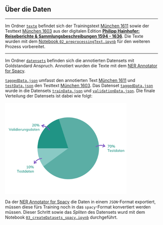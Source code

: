## **Über die Daten**
___________________________________________

Im Ordner [`texte`](https://github.com/easyh/NerDH/tree/main/data/texte) befindet sich der Trainingstext [München 1611](https://hainhofer.hab.de/reiseberichte/muenchen1611?v={%22view%22:%22info%22}) sowie der Testtext [München 1603](https://hainhofer.hab.de/reiseberichte/muenchen1603) aus der digitalen Edition [**Philipp Hainhofer: Reiseberichte & Sammlungsbeschreibungen 1594 - 1636**](https://hainhofer.hab.de/). Die Texte wurden mit dem [Notebook `02_preprocessingText.ipynb`](https://github.com/easyh/NerDH/blob/main/notebooks/02_preprocessingText.ipynb) für den weiteren Prozess vorbereitet. 

---

Im Ordner [`datensets`](https://github.com/easyh/NerDH/tree/main/data/datensets) befinden sich die annotierten Datensets mit Goldstandard Anspruch. Annotiert wurden die Texte mit dem [NER Annotator for Spacy](https://tecoholic.github.io/ner-annotator/). 

[`taggedData.json`](https://github.com/easyh/NerDH/blob/main/data/datensets/taggedData.json) umfasst den annotierten Text [München 1611](https://hainhofer.hab.de/reiseberichte/muenchen1611?v={%22view%22:%22info%22})  und [`testData.json`](https://github.com/easyh/NerDH/blob/main/data/datensets/testData.json) den Testtext [München 1603](https://hainhofer.hab.de/reiseberichte/muenchen1603).  Das Datenset [`taggedData.json`](https://github.com/easyh/NerDH/blob/main/data/datensets/taggedData.json) wurde in die Datensets [`trainData.json`](https://github.com/easyh/NerDH/blob/main/data/datensets/trainData.json) und [`validationData.json`](https://github.com/easyh/NerDH/blob/main/data/datensets/validationData.json). Die finale Verteilung der Datensets ist dabei wie folgt: 

<div>
<img src="../nerdh_tutorial/docs/img/datensets.svg" width="400"/>
</div>

Da der [NER Annotator for Spacy](https://tecoholic.github.io/ner-annotator/) die Daten in einem `JSON`-Format exportiert, müssen diese fürs Training noch in das `spacy`-Format konvertiert werden müssen. Dieser Schritt sowie das *Spliten* des Datensets wurd mit dem Notebook [`03_createDatasets_spacy.ipynb`](https://github.com/easyh/NerDH/blob/main/notebooks/03_createDatasets_spacy.ipynb) durchgeführt.
